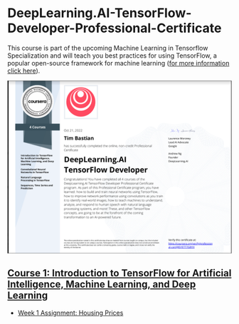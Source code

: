 # DeepLearning.AI-TensorFlow-Developer-Professional-Certificate

This course is part of the upcoming Machine Learning in Tensorflow Specialization and will teach you best practices for using TensorFlow, a popular open-source framework for machine learning ([for more information click here](https://www.coursera.org/learn/introduction-tensorflow?specialization=tensorflow-in-practice)).

<img src="img/certificate.PNG?raw=true" width="700"/> 

## [Course 1: Introduction to TensorFlow for Artificial Intelligence, Machine Learning, and Deep Learning](https://www.coursera.org/learn/introduction-tensorflow/home/week/1)
- [Week 1 Assignment: Housing Prices](https://github.com/TimBstn/DeepLearning.AI-TensorFlow-Developer-Professional-Certificate/blob/main/Course%201/C1W1_Assignment.ipynb)
